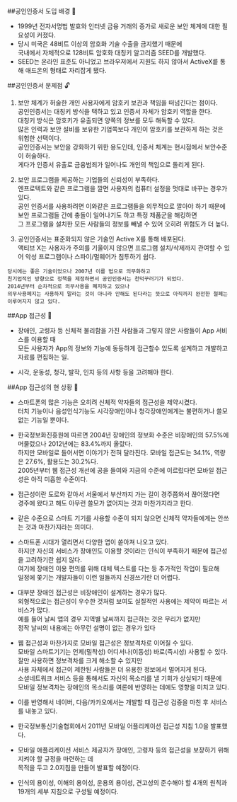 ##공인인증서 도입 배경 :lock_with_ink_pen:

- 1999년 전자서명법 발효와 인터넷 금융 거래의 증가로 새로운 보안 체계에 대한 필요성이 커졌다.  
- 당시 미국은 48비트 이상의 암호화 기술 수출을 금지했기 때문에  
국내에서 자체적으로 128비트 암호화 대칭키 알고리즘 SEED를 개발했다.  
- SEED는 온라인 표준도 아니었고 브라우저에서 지원도 하지 않아서 ActiveX릍 통해 애드온의 형태로 자리잡게 됐다. 

##공인인증서 문제점 :unlock:

1. 보안 체계가 허술한 개인 사용자에게 암호키 보관과 책임을 떠넘긴다는 점이다.  
공인인증서는 대칭키 방식을 택하고 있고 인증서 자체가 암호키 역할을 한다.  
대칭키 방식은 암호키가 유출되면 양쪽의 정보를 모두 해독할 수 있다.  
많은 인력과 보안 설비를 보유한 기업쪽보다 개인이 암호키를 보관하게 하는 것은 위험한 선택이다.  
공인인증서는 보안을 강화하기 위한 용도인데, 인증서 체계는 현시점에서 보안수준이 허술하다.  
게다가 인증서 유출로 금융범죄가 일어나도 개인의 책임으로 돌리게 된다.  

2. 보안 프로그램을 제공하는 기업들의 신뢰성이 부족하다.  
엔프로텍트와 같은 프로그램을 깔면 사용자의 컴퓨터 설정을 멋대로 바꾸는 경우가 있다.  
공인 인증서를 사용하려면 이와같은 프로그램들을 의무적으로 깔아야 하기 때문에  
보안 프로그램들 간에 충돌이 일어나기도 하고 특정 제품군을 해킹하면  
그 프로그램을 설치한 모든 사람들의 정보를 빼낼 수 있어 오히려 위험도가 더 높다.

3. 공인인증서는 표준화되지 않은 기술인 Active X를 통해 배포된다.  
액티브 X는 사용자가 주의를 기울이지 않으면 프로그램 설치/삭제까지 관여할 수 있어 악성 프로그램이나 스파이/멀웨어가 침투하기 쉽다.   

```
당시에는 좋은 기술이었으나 2007년 이를 법으로 의무화하고
친기업적인 방향으로 정책을 제정하면서 공인인증서는 천덕꾸러기가 되었다.  
2014년부터 순차적으로 의무사용을 폐지하고 있으나  
의무사용폐지는 사용하지 말라는 것이 아니라 안해도 된다라는 뜻으로 아직까지 완전한 철폐는 이루어지지 않고 있다.  
```

##App 접근성 :dolls:

- 장애인, 고령자 등 신체적 불리함을 가진 사람들과 그렇지 않은 사람들이 App 서비스를 이용할 때  
모든 사용자가 App의 정보와 기능에 동등하게 접근할수 있도록 설계하고 개발하고 자료를 편집하는 일.

- 시각, 운동성, 청각, 발작, 인지 등의 사항 등을 고려해야 한다.


##App 접근성의 현 상황 :loudspeaker:

- 스마트폰의 많은 기능은 오히려 신체적 약자들의 접근성을 제약시켰다.  
터치 기능이나 음성인식기능도 시각장애인이나 청각장애인에게는 불편하거나 쓸모없는 기능일 뿐이다. 

- 한국정보화진흥원에 따르면 2004년 장애인의 정보화 수준은 비장애인의 57.5%에 머물렀으나 2012년에는 83.4%까지 올랐다.  
하지만 모바일로 들어서면 이야기가 전혀 달라진다. 모바일 접근도는 34.1%, 역량은 27.6%, 활용도는 30.2%다.  
2005년부터 웹 접근성 개선에 공을 들여와 지금의 수준에 이르렀다면 모바일 접근성은 아직 미흡한 수준이다.

- 접근성이란 도로와 같아서 서울에서 부산까지 가는 길이 경주쯤와서 끊어졌다면  
경주에 왔다고 해도 아무런 쓸모가 없어지는 것과 마찬가지라고 한다.

- 같은 수준으로 스마트 기기를 사용할 수준이 되지 않으면 신체적 약자들에게는 안쓰는 것과 마찬가지라는 의미다.   

- 스마트폰 시대가 열리면서 다양한 앱이 쏟아져 나오고 있다.  
하지만 자신의 서비스가 장애인도 이용할 것이라는 인식이 부족하기 때문에 접근성을 고려하기란 쉽지 않다.  
여기에 장애인 이용 편의를 위해 대체 텍스트를 다는 등 추가적인 작업이 필요해  
일정에 쫓기는 개발자들이 이런 일들까지 신경쓰기란 더 어렵다.

- 대부분 장애인 접근성은 비장애인이 설계하는 경우가 많다.  
외형적으로는 접근성이 우수한 것처럼 보여도 실질적인 사용에는 제약이 따르는 서비스가 많다.  
예를 들어 날씨 앱의 경우 지역별 날씨까지 접근하는 것은 무리가 없지만  
정작 날씨의 내용에는 아무런 설명이 없는 경우가 있다

- 웹 접근성과 마찬가지로 모바일 접근성은 정보격차로 이어질 수 있다.  
모바일 스마트기기는 언제(밀착성) 어디서나(이동성) 바로(즉시성) 사용할 수 있다.  
잘만 사용하면 정보격차를 크게 해소할 수 있지만  
사용 자체에서 접근이 제한된 사람들은 더 유용한 정보에서 멀어지게 된다.  
소셜네트워크 서비스 등을 통해서도 자신의 목소리를 낼 기회가 상실되기 때문에  
모바일 정보격차는 장애인의 목소리를 여론에 반영하는 데에도 영향을 미치고 있다.

- 이를 반영해서 네이버, 다음/카카오에서는 개발할 때 접근성 검증을 마친 후 서비스를 내놓고 있다.   

- 한국정보통신기술협회에서 2011년 모바일 어플리케이션 접근성 지침 1.0을 발표했다.  
- 모바일 애플리케이션 서비스 제공자가 장애인, 고령자 등의 접근성을 보장하기 위해 지켜야 할 규정을 마련하는 데  
목적을 두고 2.0지침을 만들어 발표할 예정이다.

- 인식의 용이성, 이해의 용이성, 운용의 용이성, 견고성의 준수해야 할 4개의 원칙과  
19개의 세부 지침으로 구성될 예정이다.







